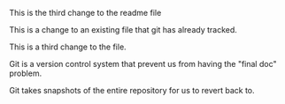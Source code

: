 This is the third change to the readme file

This is a change to an existing file that git has already tracked.

This is a third change to the file.

Git is a version control system that prevent us from having the "final doc" problem.

Git takes snapshots of the entire repository for us to revert back to.

